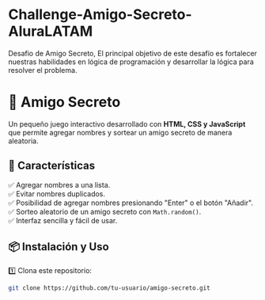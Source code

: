 # Challenge-Amigo-Secreto-AluraLATAM
Desafio de Amigo Secreto, El principal objetivo de este desafío es fortalecer nuestras habilidades en lógica de programación y desarrollar la lógica para resolver el problema.
# 🎁 Amigo Secreto

Un pequeño juego interactivo desarrollado con **HTML, CSS y JavaScript** que permite agregar nombres y sortear un amigo secreto de manera aleatoria.

## 🚀 Características

✅ Agregar nombres a una lista.  
✅ Evitar nombres duplicados.  
✅ Posibilidad de agregar nombres presionando "Enter" o el botón "Añadir".  
✅ Sorteo aleatorio de un amigo secreto con `Math.random()`.  
✅ Interfaz sencilla y fácil de usar.  


## 📦 Instalación y Uso

1️⃣ Clona este repositorio:
   ```bash
   git clone https://github.com/tu-usuario/amigo-secreto.git


